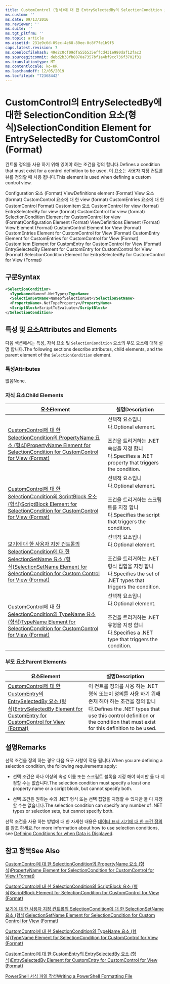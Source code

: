 ```yaml
---
title: CustomControl (형식)에 대 한 EntrySelectedBy의 SelectionCondition 요소 | Microsoft Docs
ms.custom: ''
ms.date: 09/13/2016
ms.reviewer: ''
ms.suite: ''
ms.tgt_pltfrm: ''
ms.topic: article
ms.assetid: 231e9c6d-09ec-4e68-80ee-0c8f7fe1b9f5
caps.latest.revision: 7
ms.openlocfilehash: 49e2c0cf09dfa55b535effcd431e980daf12fac3
ms.sourcegitcommit: debd2b38fb8070a7357bf1a4bf9cc736f3702f31
ms.translationtype: MT
ms.contentlocale: ko-KR
ms.lasthandoff: 12/05/2019
ms.locfileid: "72368442"
---
```

# <a name="selectioncondition-element-for-entryselectedby-for-customcontrol-format"></a><span data-ttu-id="3db8d-102">CustomControl의 EntrySelectedBy에 대한 SelectionCondition 요소(형식)</span><span class="sxs-lookup"><span data-stu-id="3db8d-102">SelectionCondition Element for EntrySelectedBy for CustomControl (Format)</span></span>

<span data-ttu-id="3db8d-103">컨트롤 정의를 사용 하기 위해 있어야 하는 조건을 정의 합니다.</span><span class="sxs-lookup"><span data-stu-id="3db8d-103">Defines a condition that must exist for a control definition to be used.</span></span> <span data-ttu-id="3db8d-104">이 요소는 사용자 지정 컨트롤 뷰를 정의할 때 사용 됩니다.</span><span class="sxs-lookup"><span data-stu-id="3db8d-104">This element is used when defining a custom control view.</span></span>

<span data-ttu-id="3db8d-105">Configuration 요소 (Format) ViewDefinitions element (Format) View 요소 (format) CustomControl 요소에 대 한 view (format) CustomEntries 요소에 대 한 CustomControl Format) CustomItem 요소 CustomControl for view (format) EntrySelectedBy for view (format) CustomControl for view (format) SelectionCondition Element for CustomControl for view (Format)</span><span class="sxs-lookup"><span data-stu-id="3db8d-105">Configuration Element (Format) ViewDefinitions Element (Format) View Element (Format) CustomControl Element for View (Format) CustomEntries Element for CustomControl for View (Format) CustomEntry Element for CustomEntries for CustomControl for View (Format) CustomItem Element for CustomEntry for CustomControl for View (Format) EntrySelectedBy Element for CustomEntry for CustomControl for View (Format) SelectionCondition Element for EntrySelectedBy for CustomControl for View (Format)</span></span>

## <a name="syntax"></a><span data-ttu-id="3db8d-106">구문</span><span class="sxs-lookup"><span data-stu-id="3db8d-106">Syntax</span></span>

```xml
<SelectionCondition>
  <TypeName>Nameof.NetType</TypeName>
  <SelectionSetName>NameofSelectionSet</SelectionSetName>
  <PropertyName>.NetTypeProperty</PropertyName>
  <ScriptBlock>ScriptToEvaluate</ScriptBlock>
</SelectionCondition>
```

## <a name="attributes-and-elements"></a><span data-ttu-id="3db8d-107">특성 및 요소</span><span class="sxs-lookup"><span data-stu-id="3db8d-107">Attributes and Elements</span></span>

<span data-ttu-id="3db8d-108">다음 섹션에서는 특성, 자식 요소 및 `SelectionCondition` 요소의 부모 요소에 대해 설명 합니다.</span><span class="sxs-lookup"><span data-stu-id="3db8d-108">The following sections describe attributes, child elements, and the parent element of the `SelectionCondition` element.</span></span>

### <a name="attributes"></a><span data-ttu-id="3db8d-109">특성</span><span class="sxs-lookup"><span data-stu-id="3db8d-109">Attributes</span></span>

<span data-ttu-id="3db8d-110">없음</span><span class="sxs-lookup"><span data-stu-id="3db8d-110">None.</span></span>

### <a name="child-elements"></a><span data-ttu-id="3db8d-111">자식 요소</span><span class="sxs-lookup"><span data-stu-id="3db8d-111">Child Elements</span></span>

|<span data-ttu-id="3db8d-112">요소</span><span class="sxs-lookup"><span data-stu-id="3db8d-112">Element</span></span>|<span data-ttu-id="3db8d-113">설명</span><span class="sxs-lookup"><span data-stu-id="3db8d-113">Description</span></span>|
|-------------|-----------------|
|[<span data-ttu-id="3db8d-114">CustomControl에 대 한 SelectionCondition의 PropertyName 요소 (형식)</span><span class="sxs-lookup"><span data-stu-id="3db8d-114">PropertyName Element for SelectionCondition for CustomControl for View (Format)</span></span>](./propertyname-element-for-selectioncondition-for-customcontrol-for-view-format.md)|<span data-ttu-id="3db8d-115">선택적 요소입니다.</span><span class="sxs-lookup"><span data-stu-id="3db8d-115">Optional element.</span></span><br /><br /> <span data-ttu-id="3db8d-116">조건을 트리거하는 .NET 속성을 지정 합니다.</span><span class="sxs-lookup"><span data-stu-id="3db8d-116">Specifies a .NET property that triggers the condition.</span></span>|
|[<span data-ttu-id="3db8d-117">CustomControl에 대 한 SelectionCondition의 ScriptBlock 요소 (형식)</span><span class="sxs-lookup"><span data-stu-id="3db8d-117">ScriptBlock Element for SelectionCondition for CustomControl for View (Format)</span></span>](./scriptblock-element-for-selectioncondition-for-customcontrol-for-view-format.md)|<span data-ttu-id="3db8d-118">선택적 요소입니다.</span><span class="sxs-lookup"><span data-stu-id="3db8d-118">Optional element.</span></span><br /><br /> <span data-ttu-id="3db8d-119">조건을 트리거하는 스크립트를 지정 합니다.</span><span class="sxs-lookup"><span data-stu-id="3db8d-119">Specifies the script that triggers the condition.</span></span>|
|[<span data-ttu-id="3db8d-120">보기에 대 한 사용자 지정 컨트롤의 SelectionCondition에 대 한 SelectionSetName 요소 (형식)</span><span class="sxs-lookup"><span data-stu-id="3db8d-120">SelectionSetName Element for SelectionCondition for Custom Control for View (Format)</span></span>](./selectionsetname-element-for-selectioncondition-for-customcontrol-for-view-format.md)|<span data-ttu-id="3db8d-121">선택적 요소입니다.</span><span class="sxs-lookup"><span data-stu-id="3db8d-121">Optional element.</span></span><br /><br /> <span data-ttu-id="3db8d-122">조건을 트리거하는 .NET 형식 집합을 지정 합니다.</span><span class="sxs-lookup"><span data-stu-id="3db8d-122">Specifies the set of .NET types that triggers the condition.</span></span>|
|[<span data-ttu-id="3db8d-123">CustomControl에 대 한 SelectionCondition의 TypeName 요소 (형식)</span><span class="sxs-lookup"><span data-stu-id="3db8d-123">TypeName Element for SelectionCondition for CustomControl for View  (Format)</span></span>](./typename-element-for-selectioncondition-for-customcontrol-for-view-format.md)|<span data-ttu-id="3db8d-124">선택적 요소입니다.</span><span class="sxs-lookup"><span data-stu-id="3db8d-124">Optional element.</span></span><br /><br /> <span data-ttu-id="3db8d-125">조건을 트리거하는 .NET 유형을 지정 합니다.</span><span class="sxs-lookup"><span data-stu-id="3db8d-125">Specifies a .NET type that triggers the condition.</span></span>|

### <a name="parent-elements"></a><span data-ttu-id="3db8d-126">부모 요소</span><span class="sxs-lookup"><span data-stu-id="3db8d-126">Parent Elements</span></span>

|<span data-ttu-id="3db8d-127">요소</span><span class="sxs-lookup"><span data-stu-id="3db8d-127">Element</span></span>|<span data-ttu-id="3db8d-128">설명</span><span class="sxs-lookup"><span data-stu-id="3db8d-128">Description</span></span>|
|-------------|-----------------|
|[<span data-ttu-id="3db8d-129">CustomControl에 대 한 CustomEntry의 EntrySelectedBy 요소 (형식)</span><span class="sxs-lookup"><span data-stu-id="3db8d-129">EntrySelectedBy Element for CustomEntry for CustomControl for View (Format)</span></span>](./entryselectedby-element-for-customentry-for-customcontrol-for-view-format.md)|<span data-ttu-id="3db8d-130">이 컨트롤 정의를 사용 하는 .NET 형식 또는이 정의를 사용 하기 위해 존재 해야 하는 조건을 정의 합니다.</span><span class="sxs-lookup"><span data-stu-id="3db8d-130">Defines the .NET types that use this control definition or the condition that must exist for this definition to be used.</span></span>|

## <a name="remarks"></a><span data-ttu-id="3db8d-131">설명</span><span class="sxs-lookup"><span data-stu-id="3db8d-131">Remarks</span></span>

<span data-ttu-id="3db8d-132">선택 조건을 정의 하는 경우 다음 요구 사항이 적용 됩니다.</span><span class="sxs-lookup"><span data-stu-id="3db8d-132">When you are defining a selection condition, the following requirements apply:</span></span>

- <span data-ttu-id="3db8d-133">선택 조건은 하나 이상의 속성 이름 또는 스크립트 블록을 지정 해야 하지만 둘 다 지정할 수는 없습니다.</span><span class="sxs-lookup"><span data-stu-id="3db8d-133">The selection condition must specify a least one property name or a script block, but cannot specify both.</span></span>

- <span data-ttu-id="3db8d-134">선택 조건은 원하는 수의 .NET 형식 또는 선택 집합을 지정할 수 있지만 둘 다 지정할 수는 없습니다.</span><span class="sxs-lookup"><span data-stu-id="3db8d-134">The selection condition can specify any number of .NET types or selection sets, but cannot specify both.</span></span>

<span data-ttu-id="3db8d-135">선택 조건을 사용 하는 방법에 대 한 자세한 내용은 [데이터 표시 시기에 대 한 조건 정의](./defining-conditions-for-displaying-data.md)를 참조 하세요.</span><span class="sxs-lookup"><span data-stu-id="3db8d-135">For more information about how to use selection conditions, see [Defining Conditions for when Data is Displayed](./defining-conditions-for-displaying-data.md).</span></span>

## <a name="see-also"></a><span data-ttu-id="3db8d-136">참고 항목</span><span class="sxs-lookup"><span data-stu-id="3db8d-136">See Also</span></span>

[<span data-ttu-id="3db8d-137">CustomControl에 대 한 SelectionCondition의 PropertyName 요소 (형식)</span><span class="sxs-lookup"><span data-stu-id="3db8d-137">PropertyName Element for SelectionCondition for CustomControl for View (Format)</span></span>](./propertyname-element-for-selectioncondition-for-customcontrol-for-view-format.md)

[<span data-ttu-id="3db8d-138">CustomControl에 대 한 SelectionCondition의 ScriptBlock 요소 (형식)</span><span class="sxs-lookup"><span data-stu-id="3db8d-138">ScriptBlock Element for SelectionCondition for CustomControl for View (Format)</span></span>](./scriptblock-element-for-selectioncondition-for-customcontrol-for-view-format.md)

[<span data-ttu-id="3db8d-139">보기에 대 한 사용자 지정 컨트롤의 SelectionCondition에 대 한 SelectionSetName 요소 (형식)</span><span class="sxs-lookup"><span data-stu-id="3db8d-139">SelectionSetName Element for SelectionCondition for Custom Control for View (Format)</span></span>](./selectionsetname-element-for-selectioncondition-for-customcontrol-for-view-format.md)

[<span data-ttu-id="3db8d-140">CustomControl에 대 한 SelectionCondition의 TypeName 요소 (형식)</span><span class="sxs-lookup"><span data-stu-id="3db8d-140">TypeName Element for SelectionCondition for CustomControl for View  (Format)</span></span>](./typename-element-for-selectioncondition-for-customcontrol-for-view-format.md)

[<span data-ttu-id="3db8d-141">CustomControl에 대 한 CustomEntry의 EntrySelectedBy 요소 (형식)</span><span class="sxs-lookup"><span data-stu-id="3db8d-141">EntrySelectedBy Element for CustomEntry for CustomControl for View (Format)</span></span>](./entryselectedby-element-for-customentry-for-customcontrol-for-view-format.md)

[<span data-ttu-id="3db8d-142">PowerShell 서식 파일 작성</span><span class="sxs-lookup"><span data-stu-id="3db8d-142">Writing a PowerShell Formatting File</span></span>](./writing-a-powershell-formatting-file.md)
